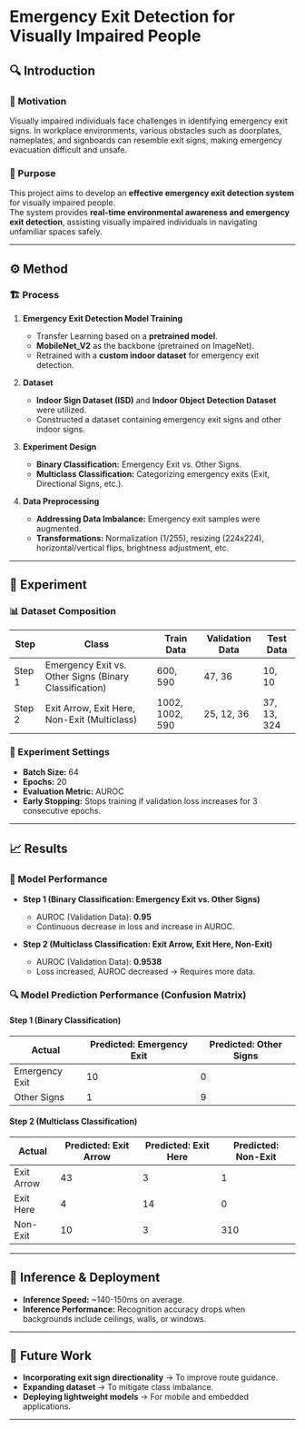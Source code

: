  
# Emergency Exit Detection for Visually Impaired People

## 🔍 Introduction

### 📌 Motivation
Visually impaired individuals face challenges in identifying emergency exit signs. In workplace environments, various obstacles such as doorplates, nameplates, and signboards can resemble exit signs, making emergency evacuation difficult and unsafe.

### 🎯 Purpose
This project aims to develop an **effective emergency exit detection system** for visually impaired people.  
The system provides **real-time environmental awareness and emergency exit detection**, assisting visually impaired individuals in navigating unfamiliar spaces safely.

---

## ⚙️ Method

### 🏗 Process
1. **Emergency Exit Detection Model Training**
   - Transfer Learning based on a **pretrained model**.
   - **MobileNet_V2** as the backbone (pretrained on ImageNet).
   - Retrained with a **custom indoor dataset** for emergency exit detection.

2. **Dataset**
   - **Indoor Sign Dataset (ISD)** and **Indoor Object Detection Dataset** were utilized.
   - Constructed a dataset containing emergency exit signs and other indoor signs.

3. **Experiment Design**
   - **Binary Classification:** Emergency Exit vs. Other Signs.
   - **Multiclass Classification:** Categorizing emergency exits (Exit, Directional Signs, etc.).

4. **Data Preprocessing**
   - **Addressing Data Imbalance:** Emergency exit samples were augmented.
   - **Transformations:** Normalization (1/255), resizing (224x224), horizontal/vertical flips, brightness adjustment, etc.

---

## 🧪 Experiment

### 📊 Dataset Composition
| Step  | Class                     | Train Data | Validation Data | Test Data |
|------|---------------------------|------------|----------------|------------|
| Step 1 | Emergency Exit vs. Other Signs (Binary Classification) | 600, 590  | 47, 36  | 10, 10  |
| Step 2 | Exit Arrow, Exit Here, Non-Exit (Multiclass) | 1002, 1002, 590 | 25, 12, 36 | 37, 13, 324 |

### 🔢 Experiment Settings
- **Batch Size:** 64
- **Epochs:** 20
- **Evaluation Metric:** AUROC
- **Early Stopping:** Stops training if validation loss increases for 3 consecutive epochs.

---

## 📈 Results

### 🎯 Model Performance
- **Step 1 (Binary Classification: Emergency Exit vs. Other Signs)**
  - AUROC (Validation Data): **0.95**
  - Continuous decrease in loss and increase in AUROC.

- **Step 2 (Multiclass Classification: Exit Arrow, Exit Here, Non-Exit)**
  - AUROC (Validation Data): **0.9538**
  - Loss increased, AUROC decreased → Requires more data.

### 🔍 Model Prediction Performance (Confusion Matrix)
#### Step 1 (Binary Classification)
| Actual | Predicted: Emergency Exit | Predicted: Other Signs |
|--------|--------------------------|-----------------------|
| Emergency Exit | 10 | 0 |
| Other Signs | 1 | 9 |

#### Step 2 (Multiclass Classification)
| Actual | Predicted: Exit Arrow | Predicted: Exit Here | Predicted: Non-Exit |
|--------|----------------------|----------------------|----------------------|
| Exit Arrow | 43 | 3 | 1 |
| Exit Here | 4 | 14 | 0 |
| Non-Exit | 10 | 3 | 310 |

---

## 🚀 Inference & Deployment
- **Inference Speed:** ~140-150ms on average.
- **Inference Performance:** Recognition accuracy drops when backgrounds include ceilings, walls, or windows.

---

## 🔮 Future Work
- **Incorporating exit sign directionality** → To improve route guidance.
- **Expanding dataset** → To mitigate class imbalance.
- **Deploying lightweight models** → For mobile and embedded applications.

---
